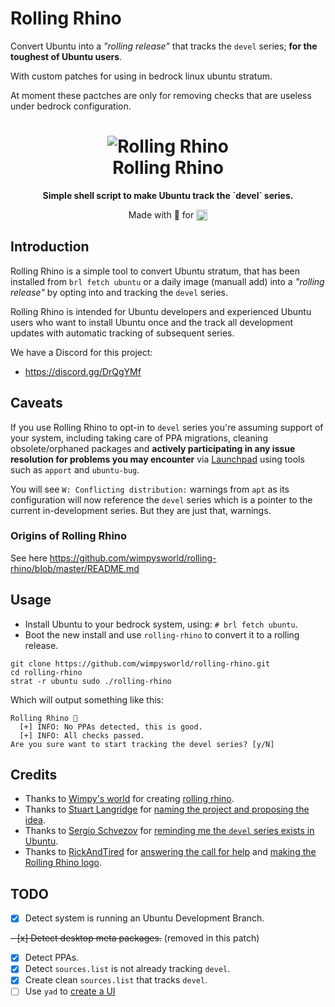 # Rolling Rhino

Convert Ubuntu into a *"rolling release"* that tracks the `devel` series; **for the toughest of Ubuntu users**.

With custom patches for using in bedrock linux ubuntu stratum.

At moment these pactches are only for removing checks that are useless under bedrock configuration.

<h1 align="center">
  <img src=".github/logo.png" alt="Rolling Rhino" />
  <br />
  Rolling Rhino
</h1>

<p align="center"><b>Simple shell script to make Ubuntu track the `devel` series.</b></p>
<!-- <div align="center"><img src=".github/screenshot.png" alt="Rolling Rhino Screenshot" /></div> -->
<p align="center">Made with 💝 for <img src=".github/ubuntu.png" align="top" width="18" /></p>

## Introduction

Rolling Rhino is a simple tool to convert Ubuntu stratum, that has been installed from `brl fetch ubuntu` or a daily image (manuall add) into a
*"rolling release"* by opting into and tracking the `devel` series.

Rolling Rhino is intended for Ubuntu developers and experienced Ubuntu users
who want to install Ubuntu once and the track all development updates with
automatic tracking of subsequent series.

We have a Discord for this project:

  * <https://discord.gg/DrQgYMf>

## Caveats

If you use Rolling Rhino to opt-in to `devel` series you're assuming support
of your system, including taking care of PPA migrations, cleaning
obsolete/orphaned packages and **actively participating in any issue resolution
for problems you may encounter** via [Launchpad](https://launchpad.net) using
tools such as `apport` and `ubuntu-bug`.

You will see `W: Conflicting distribution:` warnings from `apt` as its
configuration will now reference the `devel` series which is a pointer to the
current in-development series. But they are just that, warnings.

### Origins of Rolling Rhino

See here https://github.com/wimpysworld/rolling-rhino/blob/master/README.md

## Usage

  * Install Ubuntu to your bedrock system, using: `# brl fetch ubuntu`.
  * Boot the new install and use `rolling-rhino` to convert it to a rolling release.

```
git clone https://github.com/wimpysworld/rolling-rhino.git
cd rolling-rhino
strat -r ubuntu sudo ./rolling-rhino
```

Which will output something like this:

```
Rolling Rhino 🦏
  [+] INFO: No PPAs detected, this is good.
  [+] INFO: All checks passed.
Are you sure want to start tracking the devel series? [y/N]
```

## Credits
  * Thanks to [Wimpy's world](https://github.com/wimpysworld) for creating [rolling rhino](https://github.com/wimpysworld/rolling-rhino).
  * Thanks to [Stuart Langridge](https://twitter.com/sil) for [naming the project and proposing the idea]().
  * Thanks to [Sergio Schvezov](https://twitter.com/sergiusens) for [reminding me the `devel` series exists in Ubuntu](https://twitter.com/sergiusens/status/1276479711372292096).
  * Thanks to [RickAndTired](https://twitter.com/RickAndTired) for [answering the call for help](https://twitter.com/RickAndTired/status/1276729643068911618) and [making the Rolling Rhino logo](https://github.com/RickAndTired/Artwork).

## TODO

  - [x] Detect system is running an Ubuntu Development Branch.
  
  ~~- [x] Detect desktop meta packages.~~ (removed in this patch)
  - [x] Detect PPAs.
  - [x] Detect `sources.list` is not already tracking `devel`.
  - [x] Create clean `sources.list` that tracks `devel`.
  - [ ] Use `yad` to [create a UI](https://sanana.kiev.ua/index.php/yad)

